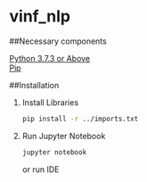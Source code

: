 # vinf_nlp

##Necessary components

[Python 3.7.3 or Above](https://www.python.org/downloads/) <br>
[Pip](https://pip.pypa.io/en/stable/installing/)


##Installation 

1. Install Libraries <br>
	```bash 
	pip install -r ../imports.txt
	```

2. Run Jupyter Notebook

	```bash
	jupyter notebook
	```
	or run IDE
